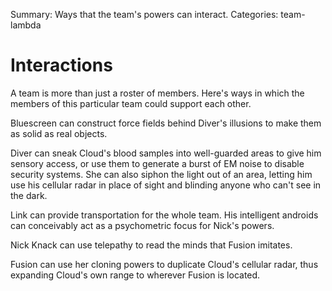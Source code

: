 Summary: Ways that the team's powers can interact.
Categories: team-lambda

# Interactions

A team is more than just a roster of members. Here's ways in which the members of this particular team could support each other.

Bluescreen can construct force fields behind Diver's illusions to make them as solid as real objects.

Diver can sneak Cloud's blood samples into well-guarded areas to give him sensory access, or use them to generate a burst of EM noise to disable security systems. She can also siphon the light out of an area, letting him use his cellular radar in place of sight and blinding anyone who can't see in the dark.

Link can provide transportation for the whole team. His intelligent androids can conceivably act as a psychometric focus for Nick's powers.

Nick Knack can use telepathy to read the minds that Fusion imitates.

Fusion can use her cloning powers to duplicate Cloud's cellular radar, thus expanding Cloud's own range to wherever Fusion is located.

